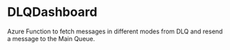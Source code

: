 # DLQDashboard
Azure Function to fetch messages in different modes from DLQ and resend a message to the Main Queue.
